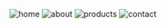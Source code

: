 ![home](https://user-images.githubusercontent.com/42955212/85771582-b913a700-b724-11ea-92a9-e1da96c35e52.png)
![about](https://user-images.githubusercontent.com/42955212/85771597-bd3fc480-b724-11ea-9ae1-dda59b1848c2.png)
![products](https://user-images.githubusercontent.com/42955212/85771635-c761c300-b724-11ea-9779-f8c49fbec584.png)
![contact](https://user-images.githubusercontent.com/42955212/85771679-d21c5800-b724-11ea-88d5-2e2abddb856a.png)

